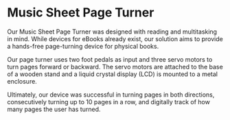# Music Sheet Page Turner

Our Music Sheet Page Turner was designed with reading and multitasking in mind. While devices for eBooks already exist, our solution aims to provide a hands-free page-turning device for physical books. 

Our page turner uses two foot pedals as input and three servo motors to turn pages forward or backward. The servo motors are attached to the base of a wooden stand and a liquid crystal display (LCD) is mounted to a metal enclosure.

Ultimately, our device was successful in turning pages in both directions, consecutively turning up to 10 pages in a row, and digitally track of how many pages the user has turned. 
